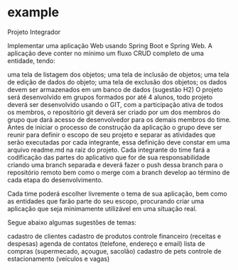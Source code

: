 # example
Projeto Integrador

Implementar uma aplicação Web usando Spring Boot e Spring Web. A aplicação deve conter no mínimo um fluxo CRUD completo de uma entidade, tendo:

uma tela de listagem dos objetos;
uma tela de inclusão de objetos;
uma tela de edição de dados do objeto;
uma tela de exclusão dos objetos;
os dados devem ser armazenados em um banco de dados (sugestão H2)
O projeto será desenvolvido em grupos formados por até 4 alunos, todo projeto deverá ser desenvolvido usando o GIT, com a participação ativa de todos os membros, o repositório git deverá ser criado por um dos membros do grupo que dará acesso de desenvolvedor para os demais membros do time. Antes de iniciar o processo de construção da aplicação o grupo deve ser reunir para definir o escopo de seu projeto e separar as atividades que serão executadas por cada integrante, essa definição deve constar em uma arquivo readme.md na raiz do projeto. Cada integrante do time fará a codificação das partes do aplicativo que for de sua responsabilidade criando uma branch separada e deverá fazer o push dessa branch para o repositório remoto bem como o merge com a branch develop ao término de cada etapa do desenvolvimento.

Cada time poderá escolher livremente o tema de sua aplicação, bem como as entidades que farão parte do seu escopo, procurando criar uma aplicação que seja minimamente utilizável em uma situação real.

Segue abaixo algumas sugestões de temas:

cadastro de clientes
cadastro de produtos
controle financeiro (receitas e despesas)
agenda de contatos (telefone, endereço e email)
lista de compras (supermecado, açougue, sacolão)
cadastro de pets
controle de estacionamento (veículos e vagas)
